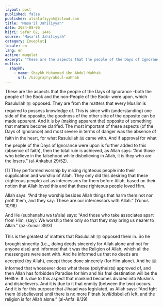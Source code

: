 ```yaml
---
layout: post
published: false
publisher: alsalafiyyah@icloud.com
title: "Masa'il Jahiliyyah"
date: 2024-08-06
hijri: Safar 02, 1446
source: "Masa'il Jahiliyyah"
category: [muqolat]
locale: en
lang: en
active: muqolat
excerpt: "These are the aspects that the people of the Days of Ignorance –both the people of the Book and the non-People of the Book– were upon, which Rasulullah ﷺ opposed."
muftis:
  shaykh: 
    - name: Shaykh Muhammad ibn Abdul-Wahhab
      url: /biography/abdul-wahhab
---
```


These are the aspects that the people of the Days of Ignorance –both the people of the Book and the non-People of the Book– were upon, which Rasulullah ﷺ opposed. They are from the matters that every Muslim is required to possess knowledge of. This is since with (understanding) one side of the opposite, the goodness of the other side of the opposite can be made apparent. And it is by (making apparent the) opposite of something that matters become clarifed. The most important of these aspects (of the Days of Ignorance) and most severe in terms of danger was the absence of faith in the heart, for what Rasulullah ﷺ came with. And if approval for what the people of the Days of Ignorance were upon is further added to this (absence of faith), then the total ruin is achieved, as Allah says: “And those who believe in the falsehood while disbelieving in Allah, it is they who are the losers.” (al-Ankabut 29/52). 

[1] They performed worship by mixing righteous people into their supplication and worship of Allah. They only did this desiring that these (righteous people) act as intercessors for them before Allah, based on their notion that Allah loved this and that these righteous people loved Him. 

Allah says: “And they worship besides Allah things that harm them not nor proft them, and they say: These are our intercessors with Allah.” (Yunus 10/18) 

And He (subhanahu wa ta'ala) says: “And those who take associates apart from Him, (say): We worship them only so that they may bring us nearer to Allah.” (az-Zumar 39/3) 

This is the greatest of matters that Rasulullah ﷺ opposed them in. So he brought sincerity (i.e.,, doing deeds sincerely for Allah alone and not for anyone else) and informed that it was the Religion of Allah, which all the messengers were sent with. And he informed us that no deeds are accepted (by Allah), except those done sincerely (for Him alone). And he ﷺ informed that whosoever does what these (polytheists) approved of, and then Allah has forbidden Paradise for him and his fnal destination will be the Hellfre. It is due to this aspect that mankind becomes divided into Muslims and disbelievers. And it is due to it that enmity (between the two) occurs. And it is for this purpose that Jihaad was legislated, as Allah says: “And fght them (disbelievers) until there is no more Fitnah (evil/disbelief) left, and the religion is for Allah alone.” (al-Anfal 8/39) 

